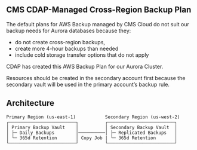 ## CMS CDAP-Managed Cross-Region Backup Plan

The default plans for AWS Backup managed by CMS Cloud do not suit our backup needs for Aurora databases because they:
* do not create cross-region backups,
* create more 4-hour backups than needed
* include cold storage transfer options that do not apply

CDAP has created this AWS Backup Plan for our Aurora Cluster.  

Resources should be created in the secondary account first because the secondary vault will be used in the primary account’s backup rule.

## Architecture

```
Primary Region (us-east-1)           Secondary Region (us-west-2)
┌─────────────────────────┐          ┌─────────────────────────┐
│ Primary Backup Vault    │          │ Secondary Backup Vault  │
│ ├─ Daily Backups        │──────────│ ├─ Replicated Backups   │
│ └─ 365d Retention       │ Copy Job | └─ 365d Retention       │
└─────────────────────────┘          └─────────────────────────┘
```
